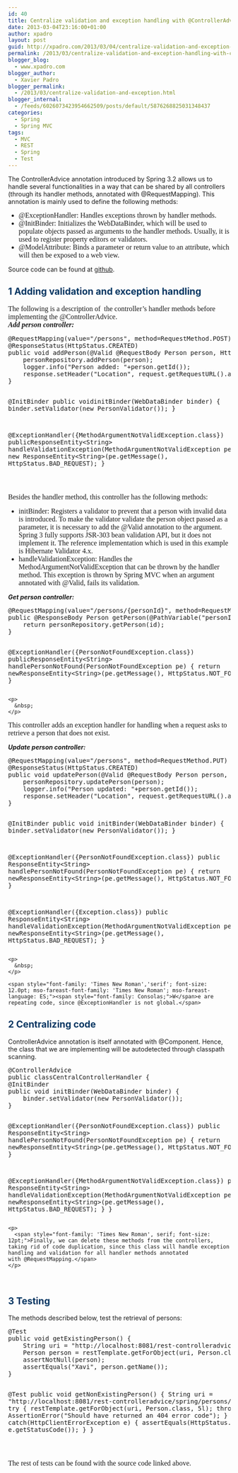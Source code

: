 ```yaml
---
id: 40
title: Centralize validation and exception handling with @ControllerAdvice
date: 2013-03-04T23:16:00+01:00
author: xpadro
layout: post
guid: http://xpadro.com/2013/03/04/centralize-validation-and-exception-handling-with-controlleradvice/
permalink: /2013/03/centralize-validation-and-exception-handling-with-controlleradvice.html
blogger_blog:
  - www.xpadro.com
blogger_author:
  - Xavier Padro
blogger_permalink:
  - /2013/03/centralize-validation-and-exception.html
blogger_internal:
  - /feeds/6026073423954662509/posts/default/5876268825031348437
categories:
  - Spring
  - Spring MVC
tags:
  - MVC
  - REST
  - Spring
  - Test
---
```


The ControllerAdvice annotation introduced by Spring 3.2 allows us to handle several functionalities in a way that can be shared by all controllers (through its handler methods, annotated with @RequestMapping). This annotation is mainly used to define the following methods:

<ul>
  <li>
    <span style="font-family: 'Times New Roman','serif'; font-size: 12.0pt; mso-fareast-font-family: 'Times New Roman'; mso-fareast-language: ES;">@ExceptionHandler: Handles exceptions thrown by handler methods.</span>
  </li>
  <li>
    <span style="font-family: 'Times New Roman','serif'; font-size: 12.0pt; mso-fareast-font-family: 'Times New Roman'; mso-fareast-language: ES;">@InitBinder: Initializes the WebDataBinder, which will be used to populate objects passed as arguments to the handler methods.<b> </b>Usually, it is used to register property editors or validators.</span>
  </li>
  <li>
    <span style="font-family: 'Times New Roman','serif'; font-size: 12.0pt; mso-fareast-font-family: 'Times New Roman'; mso-fareast-language: ES;">@ModelAttribute: Binds a parameter or return value to an attribute, which will then be exposed to a web view.</span>
  </li>
</ul>

<div>
  Source code can be found at <a href="https://github.com/xpadro/spring-rest/tree/master/rest-controlleradvice" target="_blank" rel="noopener">github</a>.
</div>

<div>
</div>

<div>
  <h2>
    <span style="color: #073763;">1 Adding validation and exception handling</span>
  </h2>
</div>

<div>
  <span style="font-family: 'Times New Roman','serif'; font-size: 12.0pt; mso-fareast-font-family: 'Times New Roman'; mso-fareast-language: ES;">The following is a description of<b><i>  </i></b>the controller&#8217;s handler methods before implementing the @ControllerAdvice.</span>
</div>

<div>
  <b><i><span style="font-family: 'Times New Roman','serif'; font-size: 12.0pt; mso-fareast-font-family: 'Times New Roman'; mso-fareast-language: ES;">Add person controller:</span></i></b>
</div>


<div>
  <pre class="lang:java decode:true">@RequestMapping(value="/persons", method=RequestMethod.POST)
@ResponseStatus(HttpStatus.CREATED)
public void addPerson(@Valid @RequestBody Person person, HttpServletRequest request, HttpServletResponse response) {
    personRepository.addPerson(person);
    logger.info("Person added: "+person.getId());
    response.setHeader("Location", request.getRequestURL().append("/").append(person.getId()).toString());
}

@InitBinder
public voidinitBinder(WebDataBinder binder) {
    binder.setValidator(new PersonValidator());
}

@ExceptionHandler({MethodArgumentNotValidException.class})
publicResponseEntity&lt;String&gt; handleValidationException(MethodArgumentNotValidException pe) {
    return new ResponseEntity&lt;String&gt;(pe.getMessage(), HttpStatus.BAD_REQUEST);
}</pre>
  
  <p>
    &nbsp;
  </p>
</div>

<div>
  <span style="font-family: 'Times New Roman','serif'; font-size: 12.0pt; mso-fareast-font-family: 'Times New Roman'; mso-fareast-language: ES;">Besides the handler method, this controller has the following methods:</span>
</div>

<ul>
  <li>
    <span style="font-family: 'Times New Roman','serif'; font-size: 12.0pt; mso-fareast-font-family: 'Times New Roman'; mso-fareast-language: ES;">initBinder: Registers a validator to prevent that a person with invalid data is introduced. To make the validator validate the person object passed as a parameter, it is necessary to add the @Valid annotation to the argument. Spring 3 fully supports JSR-303 bean validation API, but it does not implement it. The reference implementation which is used in this example is Hibernate Validator 4.x.</span>
  </li>
  <li>
    <span style="font-family: 'Times New Roman','serif'; font-size: 12.0pt; mso-fareast-font-family: 'Times New Roman'; mso-fareast-language: ES;">handleValidationException: Handles the MethodArgumentNotValidException that can be thrown by the handler method. This exception is thrown by Spring MVC when an argument annotated with @Valid, fails its validation.</span>
  </li>
</ul>

<div>
  
  <div>
    <i><b>Get person controller:</b></i>
  </div>
  
  <div>
    <pre class="lang:java decode:true">@RequestMapping(value="/persons/{personId}", method=RequestMethod.GET)
public @ResponseBody Person getPerson(@PathVariable("personId") long id) {
    return personRepository.getPerson(id);
}

@ExceptionHandler({PersonNotFoundException.class})
publicResponseEntity&lt;String&gt; handlePersonNotFound(PersonNotFoundException pe) {
    return newResponseEntity&lt;String&gt;(pe.getMessage(), HttpStatus.NOT_FOUND);
}</pre>
    
    <p>
      &nbsp;
    </p>
  </div>
</div>

<div>
  <p>
    <span style="font-family: 'Times New Roman','serif'; font-size: 12.0pt; mso-fareast-font-family: 'Times New Roman'; mso-fareast-language: ES;">This controller adds an exception handler for handling when a request asks to retrieve a person that does not exist.</span>
  </p>
  
  <p>
    <span style="font-family: 'Times New Roman','serif'; font-size: 12.0pt; mso-fareast-font-family: 'Times New Roman'; mso-fareast-language: ES;"></span>
    
  </p>
  
  <div style="margin-bottom: 0cm;">
    <i><b><span lang="EN-US" style="mso-ansi-language: EN-US;">Update person controller:</span></b></i>
  </div>
  
  <div style="margin-bottom: 0cm;">
  </div>
  
  <div>
    <pre class="lang:java decode:true">@RequestMapping(value="/persons", method=RequestMethod.PUT)
@ResponseStatus(HttpStatus.CREATED)
public void updatePerson(@Valid @RequestBody Person person, HttpServletRequest request, HttpServletResponse response) {
    personRepository.updatePerson(person);
    logger.info("Person updated: "+person.getId());
    response.setHeader("Location", request.getRequestURL().append("/").append(person.getId()).toString());
}

@InitBinder
public void initBinder(WebDataBinder binder) {
    binder.setValidator(new PersonValidator());
}

@ExceptionHandler({PersonNotFoundException.class})
public ResponseEntity&lt;String&gt; handlePersonNotFound(PersonNotFoundException pe) {
    return newResponseEntity&lt;String&gt;(pe.getMessage(), HttpStatus.NOT_FOUND);
}

@ExceptionHandler({Exception.class})
public ResponseEntity&lt;String&gt; handleValidationException(MethodArgumentNotValidException pe) {
    return newResponseEntity&lt;String&gt;(pe.getMessage(), HttpStatus.BAD_REQUEST);
}</pre>
    
    <p>
      &nbsp;
    </p>
  </div>
  
  <p>

    <span style="font-family: 'Times New Roman','serif'; font-size: 12.0pt; mso-fareast-font-family: 'Times New Roman'; mso-fareast-language: ES;"><span style="font-family: Consolas;">W</span>e are repeating code, since @ExceptionHandler is not global.</span>
  </p>
</div>

## <span style="color: #073763;">2 Centralizing code</span>

ControllerAdvice annotation is itself annotated with @Component. Hence, the class that we are implementing will be autodetected through classpath scanning.

<div>
  
  <div>
    <pre class="lang:java decode:true">@ControllerAdvice
public classCentralControllerHandler {
@InitBinder
public void initBinder(WebDataBinder binder) {
    binder.setValidator(new PersonValidator());
}

@ExceptionHandler({PersonNotFoundException.class})
public ResponseEntity&lt;String&gt; handlePersonNotFound(PersonNotFoundException pe) {
    return newResponseEntity&lt;String&gt;(pe.getMessage(), HttpStatus.NOT_FOUND);
}

@ExceptionHandler({MethodArgumentNotValidException.class})
public ResponseEntity&lt;String&gt; handleValidationException(MethodArgumentNotValidException pe) {
    return newResponseEntity&lt;String&gt;(pe.getMessage(), HttpStatus.BAD_REQUEST);
}
}</pre>
    
    <p>
      <span style="font-family: 'Times New Roman', serif; font-size: 12pt;">Finally, we can delete these methods from the controllers, taking rid of code duplication, since this class will handle exception handling and validation for all handler methods annotated with @RequestMapping.</span>
    </p>
  </div>
</div>

<div>
  <span style="font-family: 'Times New Roman','serif'; font-size: 12.0pt; mso-fareast-font-family: 'Times New Roman'; mso-fareast-language: ES;">  </span>
</div>

## <span style="color: #073763;">3 Testing</span>

The methods described below, test the retrieval of persons:

<div>
  <pre class="lang:java decode:true ">@Test
public void getExistingPerson() {
    String uri = "http://localhost:8081/rest-controlleradvice/spring/persons/{personId}";
    Person person = restTemplate.getForObject(uri, Person.class, 1l);
    assertNotNull(person);
    assertEquals("Xavi", person.getName());
}

@Test
public void getNonExistingPerson() {
    String uri = "http://localhost:8081/rest-controlleradvice/spring/persons/{personId}";
    try {
        restTemplate.getForObject(uri, Person.class, 5l);
        throw new AssertionError("Should have returned an 404 error code");
    } catch(HttpClientErrorException e) {
        assertEquals(HttpStatus.NOT_FOUND, e.getStatusCode());
    }
}</pre>
  
  <p>
    &nbsp;
  </p>
</div>

<div>
  <span style="font-family: 'Times New Roman','serif'; font-size: 12.0pt; mso-fareast-font-family: 'Times New Roman'; mso-fareast-language: ES;">The rest of tests can be found with the source code linked above.</span>
</div>
